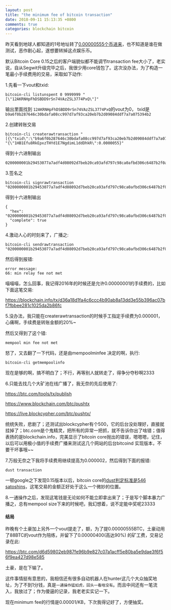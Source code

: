 ```yaml
---
layout: post
title: "the minimum fee of bitcoin transaction"
date: 2018-09-11 15:13:35 +0800
comments: true
categories: blockchain bitcoin
---
```


昨天看到地球人都知道的1号地址转了[0.00000555个币进来](https://btc.com/b9a6f0b287646c30bdafa08cc997d7af93ca20eb7b2d09084ddf7a7a075394b2)，也不知道是谁在做测试，恶作剧心起，遂想要转掉这点娱乐币。

默认Bitcoin Core 0.15之后的客户端貌似都不能调节transaction fee大小了，老实说，自从Segwit升级完毕之后，我很少用core钱包了。这次没办法，为了构造一笔最小手续费用的交易，采取如下动作:

<!-- more -->

1.先看一下vout和txid:


```
bitcoin-cli listunspent 0 9999999 "[\"12AKRNHpFhDSBDD9rSn74VAzZSL3774PxQ\"]"

```
输出里面找到 `12AKRNHpFhDSBDD9rSn74VAzZSL3774PxQ`的vout为0， txid是`b9a6f0b287646c30bdafa08cc997d7af93ca20eb7b2d09084ddf7a7a075394b2`

2.创建转账交易


```
bitcoin-cli createrawtransaction "[{\"txid\":\"b9a6f0b287646c30bdafa08cc997d7af93ca20eb7b2d09084ddf7a7a075394b2\",\"vout\":0}]" "{\"1HB1Efu8RkEpxzTHYd1E7NgdimL1ddDhkR\":0.0000055}"

```

得到十六进制输出


```
0200000001b29453077a7adf4d08092d7beb20ca93afd797c98ca0afbd306c6487b2f0a6b90000000000ffffffff0126020000000000001976a914b1665e71006dbfbabb69cbcdc5717b11abdb89e888ac00000000

```

3.签名之


```
bitcoin-cli signrawtransaction  "0200000001b29453077a7adf4d08092d7beb20ca93afd797c98ca0afbd306c6487b2f0a6b90000000000ffffffff0126020000000000001976a914b1665e71006dbfbabb69cbcdc5717b11abdb89e888ac00000000"

```

得到十六进制输出


```
{
  "hex": "0200000001b29453077a7adf4d08092d7beb20ca93afd797c98ca0afbd306c6487b2f0a6b9000000008a47304402202a51aa8eb0593a4b48880712c3ee70b7d6ca74ed313ef93e9c92489616587a2c022048c87fde75761e2a9cc9fef7dc8d0d9961ef1df89e22f88e5e3902567ec956f8014104fdf4907810a9f5d9462a1ae09feee5ab205d32798b0ffcc379442021f84c5bbfc891eb16b0faef4bef99ba6d522fb85470a20df730808e583778aa35c7af98f5ffffffff0126020000000000001976a914b1665e71006dbfbabb69cbcdc5717b11abdb89e888ac00000000",
  "complete": true
}

```

4.激动人心的时刻来了，广播之:


```
bitcoin-cli sendrawtransaction  "0200000001b29453077a7adf4d08092d7beb20ca93afd797c98ca0afbd306c6487b2f0a6b9000000008a47304402202a51aa8eb0593a4b48880712c3ee70b7d6ca74ed313ef93e9c92489616587a2c022048c87fde75761e2a9cc9fef7dc8d0d9961ef1df89e22f88e5e3902567ec956f8014104fdf4907810a9f5d9462a1ae09feee5ab205d32798b0ffcc379442021f84c5bbfc891eb16b0faef4bef99ba6d522fb85470a20df730808e583778aa35c7af98f5ffffffff0126020000000000001976a914b1665e71006dbfbabb69cbcdc5717b11abdb89e888ac00000000"

```

然后得到报错:


```
error message:
66: min relay fee not met

```

喵喵喵，怎么回事，我记得2016年的时候还是允许0.00000001的手续费的，比如下面这笔交易:

https://blockchain.info/tx/d36a18d1fa4c6ccc4b90ab8a13dd3e55b396ac07bf7fbbee281c1025da2b86fc

5.没办法，我只能在createrawtransaction的时候手工指定手续费为0.000001，心痛啊，手续费是转账金额的20%~

然后又得到了这个错:


```
mempool min fee not met

```

怒了，又去翻了一下代码，还是由mempoolminfee 决定的啊，执行:


```
bitcoin-cli getmempoolinfo

```

现在是够的啊，搞不明白了；不行，再等别人就转走了，得争分夺秒啊2333

6.只能去找几个大矿池在线广播了，我无奈的先后使用了:

https://btc.com/tools/tx/publish

https://www.blockchain.com/btc/pushtx

https://live.blockcypher.com/btc/pushtx/

统统失败，悲剧了；还测试出blockcypher有个500，它的后台没处理好，直接就挂掉了；btc.com是个鬼精灵，把所有的异常一把抓，就不告诉你出了啥错；值得表扬的是blockchain.info，完美显示了bitcoin core抛出的错误，嗯嗯嗯，记住，以后可以用极小值的手续费广播来测试这几个网站的后台bitcoind 实现版本，不要干坏事哦~~


7.万般无奈之下我将手续费用继续提高为0.000002，然后得到下面的报错:


```
dust transaction

```

一顿google之下发现0.15版本以后，bitcoin core的[dust判定标准是546 satoshins](https://bitcoin.stackexchange.com/questions/10986/what-is-meant-by-bitcoin-dust)，这笔交易的金额正好处于这么一个微妙的位置。

8.一通操作之后，发现这笔钱是无论如何不能立即拿出来了；于是写个脚本暴力广播之，总有mempool size下来的时候吧，我幻想着，说不定能中奖呢23333


#### 结局

昨晚有个土豪加上另外一个vout提走了，额，为了提0.00000555BTC，土豪动用了88BTC的vout作为陪练，并留下了0.00000400(高达90%) 的矿工费，交易记录在此:

https://btc.com/d6d59802eb987fe96b9e827c07a1acff5e80ba5e9dae3f6f56f9ea427d98e585

土豪，是在下输了。

这件事情挺有意思的，我相信还有很多自动机器人在hunter这几个大众抽奖地址，为了不到1分钱，真是`一通操作猛如虎，回头一看啥没有`。而且中间还有一笔流入，我放过了；作为傻逼的记录，我老老实实记一下。

现在minimum fee的行情是0.00001/KB，下次我得记好了，方便抽奖。

